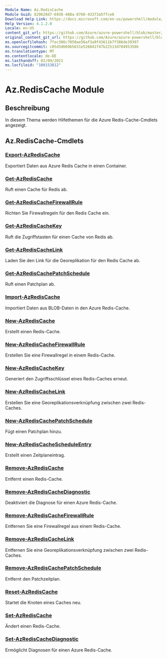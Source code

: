 ```yaml
---
Module Name: Az.RedisCache
Module Guid: 820628d7-6938-488a-8760-43373a5ffce6
Download Help Link: https://docs.microsoft.com/en-us/powershell/module/az.rediscache
Help Version: 4.1.2.0
Locale: en-US
content_git_url: https://github.com/Azure/azure-powershell/blob/master/src/RedisCache/RedisCache/help/Az.RedisCache.md
original_content_git_url: https://github.com/Azure/azure-powershell/blob/master/src/RedisCache/RedisCache/help/Az.RedisCache.md
ms.openlocfilehash: 7fac306c7050ae56af3a9f43611b7f386de39397
ms.sourcegitcommit: c05d3d669b5631e526841f47b22513d78495350b
ms.translationtype: MT
ms.contentlocale: de-DE
ms.lasthandoff: 02/09/2021
ms.locfileid: "100153812"
---
```

# Az.RedisCache Module
## Beschreibung
In diesem Thema werden Hilfethemen für die Azure Redis-Cache-Cmdlets angezeigt.

## Az.RedisCache-Cmdlets
### [Export-AzRedisCache](Export-AzRedisCache.md)
Exportiert Daten aus Azure Redis Cache in einen Container.

### [Get-AzRedisCache](Get-AzRedisCache.md)
Ruft einen Cache für Redis ab.

### [Get-AzRedisCacheFirewallRule](Get-AzRedisCacheFirewallRule.md)
Richten Sie Firewallregeln für den Redis Cache ein.

### [Get-AzRedisCacheKey](Get-AzRedisCacheKey.md)
Ruft die Zugriffstasten für einen Cache von Redis ab.

### [Get-AzRedisCacheLink](Get-AzRedisCacheLink.md)
Laden Sie den Link für die Georeplikation für den Redis Cache ab.

### [Get-AzRedisCachePatchSchedule](Get-AzRedisCachePatchSchedule.md)
Ruft einen Patchplan ab.

### [Import-AzRedisCache](Import-AzRedisCache.md)
Importiert Daten aus BLOB-Daten in den Azure Redis-Cache.

### [New-AzRedisCache](New-AzRedisCache.md)
Erstellt einen Redis-Cache.

### [New-AzRedisCacheFirewallRule](New-AzRedisCacheFirewallRule.md)
Erstellen Sie eine Firewallregel in einem Redis-Cache.

### [New-AzRedisCacheKey](New-AzRedisCacheKey.md)
Generiert den Zugriffsschlüssel eines Redis-Caches erneut.

### [New-AzRedisCacheLink](New-AzRedisCacheLink.md)
Erstellen Sie eine Georeplikationsverknüpfung zwischen zwei Redis-Caches.

### [New-AzRedisCachePatchSchedule](New-AzRedisCachePatchSchedule.md)
Fügt einen Patchplan hinzu.

### [New-AzRedisCacheScheduleEntry](New-AzRedisCacheScheduleEntry.md)
Erstellt einen Zeitplaneintrag.

### [Remove-AzRedisCache](Remove-AzRedisCache.md)
Entfernt einen Redis-Cache.

### [Remove-AzRedisCacheDiagnostic](Remove-AzRedisCacheDiagnostic.md)
Deaktiviert die Diagnose für einen Azure Redis-Cache.

### [Remove-AzRedisCacheFirewallRule](Remove-AzRedisCacheFirewallRule.md)
Entfernen Sie eine Firewallregel aus einem Redis-Cache.

### [Remove-AzRedisCacheLink](Remove-AzRedisCacheLink.md)
Entfernen Sie eine Georeplikationsverknüpfung zwischen zwei Redis-Caches.

### [Remove-AzRedisCachePatchSchedule](Remove-AzRedisCachePatchSchedule.md)
Entfernt den Patchzeitplan.

### [Reset-AzRedisCache](Reset-AzRedisCache.md)
Startet die Knoten eines Caches neu.

### [Set-AzRedisCache](Set-AzRedisCache.md)
Ändert einen Redis-Cache.

### [Set-AzRedisCacheDiagnostic](Set-AzRedisCacheDiagnostic.md)
Ermöglicht Diagnosen für einen Azure Redis-Cache.

